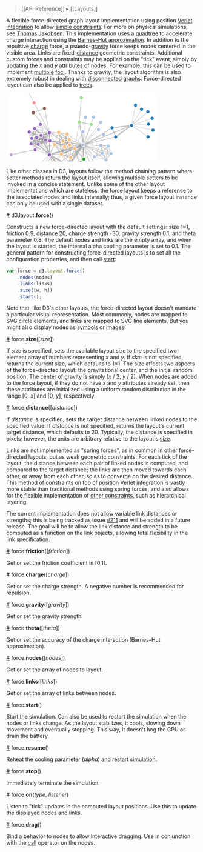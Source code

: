 > [[API Reference]] ▸ [[Layouts]]

A flexible force-directed graph layout implementation using position [Verlet integration](http://en.wikipedia.org/wiki/Verlet_integration) to allow [simple constraints](http://www.csse.monash.edu.au/~tdwyer/Dwyer2009FastConstraints.pdf). For more on physical simulations, see [Thomas Jakobsen](http://www.gamasutra.com/resource_guide/20030121/jacobson_pfv.htm). This implementation uses a [quadtree](Quadtree-Geom) to accelerate charge interaction using the [Barnes–Hut approximation](http://en.wikipedia.org/wiki/Barnes%E2%80%93Hut_simulation). In addition to the repulsive [charge](#charge) force, a psuedo-[gravity](#gravity) force keeps nodes centered in the visible area. Links are fixed-[distance](#distance) geometric constraints. Additional custom forces and constraints may be applied on the "tick" event, simply by updating the *x* and *y* attributes of nodes. For example, this can be used to implement [multiple](http://bl.ocks.org/1021953) [foci](http://bl.ocks.org/1021841). Thanks to gravity, the layout algorithm is also extremely robust in dealing with [disconnected graphs](http://bl.ocks.org/929623). Force-directed layout can also be applied to [trees](http://bl.ocks.org/1062288).

![force](force.png)

Like other classes in D3, layouts follow the method chaining pattern where setter methods return the layout itself, allowing multiple setters to be invoked in a concise statement. Unlike some of the other layout implementations which are stateless, the force layout keeps a reference to the associated nodes and links internally; thus, a given force layout instance can only be used with a single dataset.

<a name="force" href="#force">#</a> d3.layout.<b>force</b>()

Constructs a new force-directed layout with the default settings: size 1×1, friction 0.9, distance 20, charge strength -30, gravity strength 0.1, and theta parameter 0.8. The default nodes and links are the empty array, and when the layout is started, the internal alpha cooling parameter is set to 0.1. The general pattern for constructing force-directed layouts is to set all the configuration properties, and then call [start](#start):

```javascript
var force = d3.layout.force()
    .nodes(nodes)
    .links(links)
    .size([w, h])
    .start();
```

Note that, like D3's other layouts, the force-directed layout doesn't mandate a particular visual representation. Most commonly, nodes are mapped to SVG circle elements, and links are mapped to SVG line elements. But you might also display nodes as [symbols](http://bl.ocks.org/1062383) or [images](http://bl.ocks.org/950642).

<a name="size" href="#size">#</a> force.<b>size</b>([<i>size</i>])

If *size* is specified, sets the available layout size to the specified two-element array of numbers representing *x* and *y*. If *size* is not specified, returns the current size, which defaults to 1×1. The size affects two aspects of the force-directed layout: the gravitational center, and the initial random position. The center of gravity is simply [*x* / 2, *y* / 2]. When nodes are added to the force layout, if they do not have *x* and *y* attributes already set, then these attributes are initialized using a uniform random distribution in the range [0, *x*] and [0, *y*], respectively.

<a name="distance" href="#distance">#</a> force.<b>distance</b>([<i>distance</i>])

If *distance* is specified, sets the target distance between linked nodes to the specified value. If *distance* is not specified, returns the layout's current target distance, which defaults to 20. Typically, the distance is specified in pixels; however, the units are arbitrary relative to the layout's [size](#size).

Links are not implemented as "spring forces", as in common in other force-directed layouts, but as weak geometric constraints. For each tick of the layout, the distance between each pair of linked nodes is computed, and compared to the target distance; the links are then moved towards each other, or away from each other, so as to converge on the desired distance. This method of constraints on top of position Verlet integration is vastly more stable than traditional methods using spring forces, and also allows for the flexible implementation of [other constraints](http://www.csse.monash.edu.au/~tdwyer/Dwyer2009FastConstraints.pdf), such as hierarchical layering.

The current implementation does not allow variable link distances or strengths; this is being tracked as issue [#211](https://github.com/mbostock/d3/issues/211) and will be added in a future release. The goal will be to allow the link distance and strength to be computed as a function on the link objects, allowing total flexibility in the link specification.

<a name="friction" href="#friction">#</a> force.<b>friction</b>([<i>friction</i>])

Get or set the friction coefficient in [0,1].

<a name="charge" href="#charge">#</a> force.<b>charge</b>([<i>charge</i>])

Get or set the charge strength. A negative number is recommended for repulsion.

<a name="gravity" href="#gravity">#</a> force.<b>gravity</b>([<i>gravity</i>])

Get or set the gravity strength.

<a name="theta" href="#theta">#</a> force.<b>theta</b>([<i>theta</i>])

Get or set the accuracy of the charge interaction (Barnes–Hut approximation).

<a name="nodes" href="#nodes">#</a> force.<b>nodes</b>([<i>nodes</i>])

Get or set the array of nodes to layout.

<a name="links" href="#links">#</a> force.<b>links</b>([<i>links</i>])

Get or set the array of links between nodes.

<a name="start" href="#start">#</a> force.<b>start</b>()

Start the simulation. Can also be used to restart the simulation when the nodes or links change. As the layout stabilizes, it cools, slowing down movement and eventually stopping. This way, it doesn't hog the CPU or drain the battery.

<a name="resume" href="#resume">#</a> force.<b>resume</b>()

Reheat the cooling parameter (*alpha*) and restart simulation.

<a name="stop" href="#stop">#</a> force.<b>stop</b>()

Immediately terminate the simulation.

<a name="on" href="#on">#</a> force.<b>on</b>(<i>type</i>, <i>listener</i>)

Listen to "tick" updates in the computed layout positions. Use this to update the displayed nodes and links.

<a name="drag" href="#drag">#</a> force.<b>drag</b>()

Bind a behavior to nodes to allow interactive dragging. Use in conjunction with the [call](Selections#call) operator on the nodes.